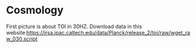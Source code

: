 # Cosmology
First picture is about TOI in 30HZ.
Download data in this website:https://irsa.ipac.caltech.edu/data/Planck/release_2/toi/raw/wget_raw_030.script
